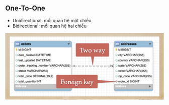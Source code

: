 
## One-To-One

+ Unidirectional: mối quan hệ một chiều
+ Bidirectional: mối quan hệ hai chiều

![img.png](img.png)
